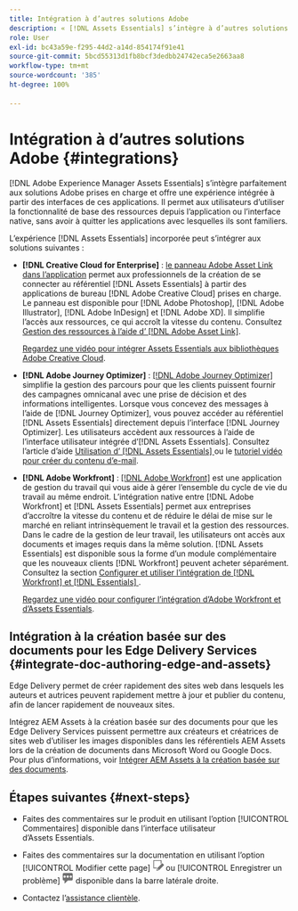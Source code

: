```yaml
---
title: Intégration à d’autres solutions Adobe
description: « [!DNL Assets Essentials] s’intègre à d’autres solutions Adobe et fournit une expérience intégrée à partir de l’application native ».
role: User
exl-id: bc43a59e-f295-44d2-a14d-854174f91e41
source-git-commit: 5bcd55313d1fb8bcf3dedbb24742eca5e2663aa8
workflow-type: tm+mt
source-wordcount: '385'
ht-degree: 100%

---
```


# Intégration à d’autres solutions Adobe {#integrations}

[!DNL Adobe Experience Manager Assets Essentials] s’intègre parfaitement aux solutions Adobe prises en charge et offre une expérience intégrée à partir des interfaces de ces applications. Il permet aux utilisateurs d’utiliser la fonctionnalité de base des ressources depuis l’application ou l’interface native, sans avoir à quitter les applications avec lesquelles ils sont familiers.

L’expérience [!DNL Assets Essentials] incorporée peut s’intégrer aux solutions suivantes :

* **[!DNL Creative Cloud for Enterprise]** : [le panneau Adobe Asset Link dans l’application](https://www.adobe.com/fr/creativecloud/business/enterprise/adobe-asset-link.html) permet aux professionnels de la création de se connecter au référentiel [!DNL Assets Essentials] à partir des applications de bureau [!DNL Adobe Creative Cloud] prises en charge. Le panneau est disponible pour [!DNL Adobe Photoshop], [!DNL Adobe Illustrator], [!DNL Adobe InDesign] et [!DNL Adobe XD]. Il simplifie l’accès aux ressources, ce qui accroît la vitesse du contenu. Consultez [Gestion des ressources à l’aide d’ [!DNL Adobe Asset Link]](https://helpx.adobe.com/fr/enterprise/using/manage-assets-using-adobe-asset-link.html).

  [Regardez une vidéo pour intégrer Assets Essentials aux bibliothèques Adobe Creative Cloud](https://experienceleague.adobe.com/docs/experience-manager-learn/assets-essentials/creative-cloud.html?lang=fr).

* **[!DNL Adobe Journey Optimizer]** : [[!DNL Adobe Journey Optimizer]](https://business.adobe.com/fr/products/journey-optimizer/adobe-journey-optimizer.html) simplifie la gestion des parcours pour que les clients puissent fournir des campagnes omnicanal avec une prise de décision et des informations intelligentes. Lorsque vous concevez des messages à l’aide de [!DNL Journey Optimizer], vous pouvez accéder au référentiel [!DNL Assets Essentials] directement depuis l’interface [!DNL Journey Optimizer]. Les utilisateurs accèdent aux ressources à l’aide de l’interface utilisateur intégrée d’[!DNL Assets Essentials]. Consultez l’article d’aide [Utilisation d’ [!DNL Assets Essentials]  ](https://experienceleague.adobe.com/docs/journey-optimizer/using/create-messages/assets-essentials.html?lang=fr) ou le [tutoriel vidéo pour créer du contenu d’e-mail](https://experienceleague.adobe.com/docs/journey-optimizer-learn/tutorials/create-messages/create-email-content-with-the-message-editor.html?lang=fr).

* **[!DNL Adobe Workfront]** : [[!DNL Adobe Workfront]](https://www.workfront.com/) est une application de gestion du travail qui vous aide à gérer l’ensemble du cycle de vie du travail au même endroit. L’intégration native entre [!DNL Adobe Workfront] et [!DNL Assets Essentials] permet aux entreprises d’accroître la vitesse du contenu et de réduire le délai de mise sur le marché en reliant intrinsèquement le travail et la gestion des ressources. Dans le cadre de la gestion de leur travail, les utilisateurs ont accès aux documents et images requis dans la même solution. [!DNL Assets Essentials] est disponible sous la forme d’un module complémentaire que les nouveaux clients [!DNL Workfront] peuvent acheter séparément. Consultez la section [Configurer et utiliser l’intégration de  [!DNL Workfront]  et  [!DNL Essentials] ](https://one.workfront.com/s/document-item?bundleId=the-new-workfront-experience&amp;topicId=Content%2FDocuments%2FAdobe_Workfront_for_Experience_Manager_Assets_Essentials%2F_workfront-for-aem-asset-essentials.htm).

  [Regardez une vidéo pour configurer l’intégration d’Adobe Workfront et d’Assets Essentials](https://experienceleague.adobe.com/docs/experience-manager-learn/assets-essentials/workfront/configure.html?lang=fr).

## Intégration à la création basée sur des documents pour les Edge Delivery Services {#integrate-doc-authoring-edge-and-assets}

Edge Delivery permet de créer rapidement des sites web dans lesquels les auteurs et autrices peuvent rapidement mettre à jour et publier du contenu, afin de lancer rapidement de nouveaux sites.

Intégrez AEM Assets à la création basée sur des documents pour que les Edge Delivery Services puissent permettre aux créateurs et créatrices de sites web d’utiliser les images disponibles dans les référentiels AEM Assets lors de la création de documents dans Microsoft Word ou Google Docs. Pour plus d’informations, voir [Intégrer AEM Assets à la création basée sur des documents](https://experienceleague.adobe.com/docs/experience-manager-cloud-service/content/edge-delivery/using.html?lang=fr#integrate-assets-edge).

## Étapes suivantes {#next-steps}

* Faites des commentaires sur le produit en utilisant l’option [!UICONTROL Commentaires] disponible dans l’interface utilisateur d’Assets Essentials.

* Faites des commentaires sur la documentation en utilisant l’option [!UICONTROL Modifier cette page] ![modifier la page](assets/do-not-localize/edit-page.png) ou [!UICONTROL Enregistrer un problème] ![créer un problème GitHub](assets/do-not-localize/github-issue.png) disponible dans la barre latérale droite.

* Contactez l’[assistance clientèle](https://experienceleague.adobe.com/fr?support-solution=General&amp;lang=fr#support).

<!-- TBD: Hiding this link till GA. Do not even include the beta mention as discussed with Greg. Beta is done with customers selected by the Accounts team. It is not an open Beta program. At GA, document this.

* **[[!DNL Creative Cloud Libraries]**: This integration will be made available in the future.

* **[[!DNL Adobe Studio]]**: This integration will be made available in the future.
-->
